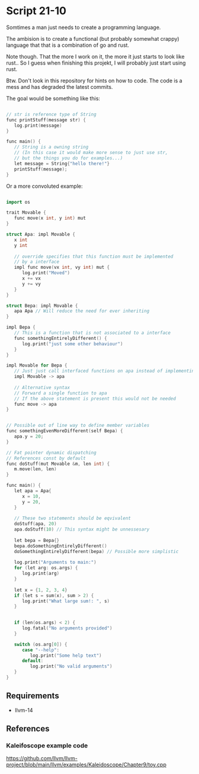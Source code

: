 # Script 21-10
Somtimes a man just needs to create a programming language.

The ambision is to create a functional (but probably somewhat crappy) language
that that is a combination of go and rust.

Note though. That the more I work on it, the more it just starts to look like
rust.. So I guess when finishing this projekt, I will probably just start using
rust.

Btw. Don't look in this repository for hints on how to code. The code is a mess
and has degraded the latest commits.

The goal would be something like this:

```c++

// str is reference type of String
func printStuff(message str) {
   log.print(message)
}

func main() {
   // String is a owning string
   // (In this case it would make more sense to just use str,
   // but the things you do for examples...)
   let message = String{"hello there!"}
   printStuff(message);
}

```

Or a more convoluted example:
```c++

import os

trait Movable {
   func move(x int, y int) mut
}

struct Apa: impl Movable {
   x int
   y int
   
   // override specifies that this function must be implemented
   // by a interface
   impl func move(vx int, vy int) mut {
      log.print("Moved")
      x += vx
      y += vy
   }
}

struct Bepa: impl Movable {
   apa Apa // Will reduce the need for ever inheriting
}

impl Bepa {
   // This is a function that is not associated to a interface
   func somethingEntirelyDifferent() {
      log.print("just some other behaviour")
   }
}

impl Movable for Bepa {
   // Just just call interfaced functions on apa instead of implementing them
   impl Movable -> apa 
   
   // Alternative syntax
   // Forward a single function to apa
   // If the above statement is present this would not be needed
   func move -> apa
}


// Possible out of line way to define member variables
func somethingEvenMoreDifferent(self Bepa) {
   apa.y = 20;
}

// Fat pointer dynamic dispatching
// References const by default
func doStuff(mut Movable &m, len int) {
   m.move(len, len)
}

func main() {
   let apa = Apa{
      x = 10,
      y = 20,
   }
   
   // These two statements should be eqvivalent
   doStuff(apa, 20)
   apa.doStuff(10) // This syntax might be unnessesary
   
   let bepa = Bepa{}
   bepa.doSomethingEntirelyDifferent()
   doSomethingEntirelyDifferent(bepa) // Possible more simplistic
   
   log.print("Arguments to main:")
   for (let arg: os.args) {
      log.print(arg)
   }
   
   let x = {1, 2, 3, 4}
   if (let s = sum(x), sum > 2) {
      log.print("What large sum!: ", s)
   }
   

   if (len(os.args) < 2) {
      log.fatal("No arguments provided")
   }

   switch (os.arg[0]) {
      case "--help":
         log.print("Some help text")
      default:
         log.print("No valid arguments")
   }
}
```

## Requirements

* llvm-14

## References

### Kaleifoscope example code
https://github.com/llvm/llvm-project/blob/main/llvm/examples/Kaleidoscope/Chapter9/toy.cpp
